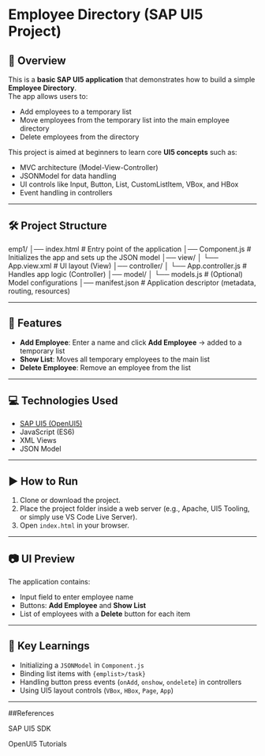 # Employee Directory (SAP UI5 Project)

## 📌 Overview
This is a **basic SAP UI5 application** that demonstrates how to build a simple **Employee Directory**.  
The app allows users to:
- Add employees to a temporary list  
- Move employees from the temporary list into the main employee directory  
- Delete employees from the directory  

This project is aimed at beginners to learn core **UI5 concepts** such as:
- MVC architecture (Model-View-Controller)  
- JSONModel for data handling  
- UI controls like Input, Button, List, CustomListItem, VBox, and HBox  
- Event handling in controllers  

---

## 🛠️ Project Structure
emp1/
│── index.html # Entry point of the application
│── Component.js # Initializes the app and sets up the JSON model
│── view/
│ └── App.view.xml # UI layout (View)
│── controller/
│ └── App.controller.js # Handles app logic (Controller)
│── model/
│ └── models.js # (Optional) Model configurations
│── manifest.json # Application descriptor (metadata, routing, resources)

---

## 🚀 Features
- **Add Employee**: Enter a name and click **Add Employee** → added to a temporary list  
- **Show List**: Moves all temporary employees to the main list  
- **Delete Employee**: Remove an employee from the list  

---

## 💻 Technologies Used
- [SAP UI5 (OpenUI5)](https://ui5.sap.com/)  
- JavaScript (ES6)  
- XML Views  
- JSON Model  

---

## ▶️ How to Run
1. Clone or download the project.  
2. Place the project folder inside a web server (e.g., Apache, UI5 Tooling, or simply use VS Code Live Server).  
3. Open `index.html` in your browser.  

---

## 📷 UI Preview
The application contains:
- Input field to enter employee name  
- Buttons: **Add Employee** and **Show List**  
- List of employees with a **Delete** button for each item  

---

## 🧩 Key Learnings
- Initializing a `JSONModel` in `Component.js`  
- Binding list items with `{emplist>/task}`  
- Handling button press events (`onAdd`, `onshow`, `ondelete`) in controllers  
- Using UI5 layout controls (`VBox`, `HBox`, `Page`, `App`)  

---

##References

SAP UI5 SDK

OpenUI5 Tutorials
